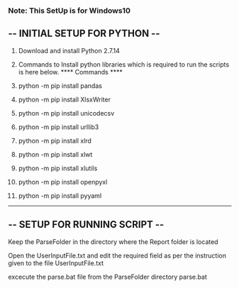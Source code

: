 ### Note: This SetUp is for Windows10

## -- INITIAL SETUP FOR PYTHON --

1. Download and install Python 2.7.14

2. Commands to Install python libraries which is required to run the scripts is here below.
**** Commands ****
1. python -m pip install pandas
2. python -m pip install XlsxWriter
3. python -m pip install unicodecsv
4. python -m pip install urllib3
5. python -m pip install xlrd
6. python -m pip install xlwt
7. python -m pip install xlutils
8. python -m pip install openpyxl
9. python -m pip install pyyaml
-------------------------------

## -- SETUP FOR RUNNING SCRIPT --

Keep the ParseFolder in the directory where the Report folder is located

Open the UserInputFile.txt and edit the required field as per the instruction given to the file
UserInputFile.txt

excecute the parse.bat file from the ParseFolder directory
parse.bat
